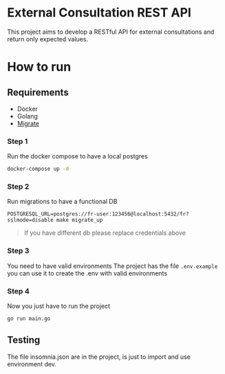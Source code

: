 # External Consultation REST API

This project aims to develop a RESTful API for external consultations and return only expected values.


# How to run
## Requirements
- Docker
- Golang
- [Migrate](https://pkg.go.dev/github.com/golang-migrate/migrate/v4)

### Step 1
Run the docker compose to have a local postgres
```bash
docker-compose up -d
```

### Step 2
Run migrations to have a functional DB
```
POSTGRESQL_URL=postgres://fr-user:123456@localhost:5432/fr?sslmode=disable make migrate_up
```

> If you have different db please replace credentials above

### Step 3
You need to have valid environments
The project has the file `.env.example` you can use it to create the .env with valid environments

### Step 4
Now you just have to run the project
```bash
go run main.go
```

## Testing
The file insomnia.json are in the project, is just to import and use environment dev. 

